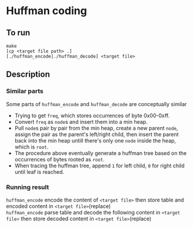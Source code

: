 # Huffman coding
## To run
```
make
[cp <target file path> .]
[./huffman_encode|./huffman_decode] <target file>
```
## Description
### Similar parts
Some parts of `huffman_encode` and `huffman_decode` are conceptually similar  
- Trying to get `freq`, which stores occurrences of byte 0x00-0xff.  
- Convert `freq` as `node`s and insert them into a min heap.  
- Pull `node`s pair by pair from the min heap, create a new parent `node`, assign the pair as the parent's left/right child, then insert the parent back into the min heap untill there's only one `node` inside the heap, which is `root`.  
- The procedure above eventually generate a huffman tree based on the occurrences of bytes rooted as `root`.  
- When tracing the huffman tree, append `1` for left child, `0` for right child until leaf is reached.  
### Running result
`huffman_encode` encode the content of `<target file>` then store table and encoded content in `<target file>`(replace)  
`huffman_encode` parse table and decode the following content in `<target file>` then store decoded content in `<target file>`(replace)  
